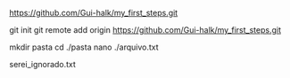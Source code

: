 https://github.com/Gui-halk/my_first_steps.git


git init
git remote add origin https://github.com/Gui-halk/my_first_steps.git

mkdir pasta
cd ./pasta
nano ./arquivo.txt

serei_ignorado.txt
